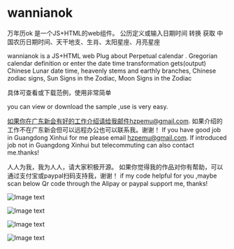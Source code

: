# wannianok
万年历ok 是一个JS+HTML的web组件。 公历定义或输入日期时间 转换 获取 中国农历日期时间、天干地支、生肖、太阳星座、月亮星座 

wannianok is a JS+HTML web Plug about Perpetual calendar . Gregorian calendar definition or enter the date time transformation gets(output) Chinese Lunar date time,  heavenly stems and earthly branches, Chinese zodiac signs, Sun Signs in the Zodiac, Moon Signs in the Zodiac


具体可查看或下载范例，使用非常简单

you can view or download the sample ,use is very easy.


如果你在广东新会有好的工作介绍请给我邮件hzpemu@gmail.com. 如果介绍的工作不在广东新会但可以远程办公也可以联系我。谢谢！
If you have good job in Guangdong Xinhui for me please email hzpemu@gmail.com. If introduced job not in Guangdong Xinhui but telecommuting can also contact me.thanks!



人人为我，我为人人，请大家积极开源。
如果你觉得我的作品对你有帮助，可以通过支付宝或paypal扫码支持我，谢谢！
if my code helpful for you ,maybe scan below Qr code through the Alipay or paypal support me, thanks!

![Image text](https://firebasestorage.googleapis.com/v0/b/testfirebase-a517c.appspot.com/o/alipay%E6%94%B6%E6%AC%BE%E7%A0%81mini20190507.jpg?alt=media&token=c304ee4c-2021-456e-bb05-530656880afd)

![Image text](https://firebasestorage.googleapis.com/v0/b/testfirebase-a517c.appspot.com/o/%E4%BA%8C%E7%BB%B4%E7%A0%81paypalhzpemu.png?alt=media&token=bb5c9a55-cc3c-4794-9ba1-be835c35db64)

![Image text](https://firebasestorage.googleapis.com/v0/b/testfirebase-a517c.appspot.com/o/wechat%E6%94%B6%E6%AC%BE%E7%A0%8120190507.jpg?alt=media&token=8c9610a3-9490-403e-81a1-a0aee074bddc)

![Image text](https://firebasestorage.googleapis.com/v0/b/testfirebase-a517c.appspot.com/o/%E6%89%AB%E7%A0%81%E7%BA%A2%E5%8C%85hzp.png?alt=media&token=05912904-7318-4f86-9115-ef15dcbfd246)

